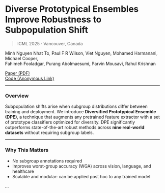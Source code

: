 # Diverse Prototypical Ensembles Improve Robustness to Subpopulation Shift

> ICML 2025 · Vancouver, Canada

Minh Nguyen Nhat To, Paul F R Wilson, Viet Nguyen, Mohamed Harmanani, Michael Cooper,  
Fahimeh Fooladgar, Purang Abolmaesumi, Parvin Mousavi, Rahul Krishnan

[Paper (PDF)](../_ICML2025__Shift_Happens_.pdf)  
[Code (Anonymous Link)](https://anonymous.4open.science/r/prototypical_ensembles-BCB3)

---

### Overview

Subpopulation shifts arise when subgroup distributions differ between training and deployment. We introduce **Diversified Prototypical Ensemble (DPE)**, a technique that augments any pretrained feature extractor with a set of prototype classifiers optimized for diversity. DPE significantly outperforms state-of-the-art robust methods across **nine real-world datasets** without requiring subgroup labels.



---

### Why This Matters

- No subgroup annotations required
- Improves worst-group accuracy (WGA) across vision, language, and healthcare
- Scalable and modular: can be applied post hoc to any trained model

...
